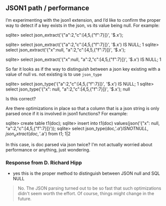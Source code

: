 ## JSON1 path / performance

I’m experimenting with the json1 extension, and I’d like to confirm the proper
way to detect if a key exists in the json, vs its value being null. For example:

  sqlite> select json_extract('{"a":2,"c":[4,5,{"f":7}]}', '$.x');

  sqlite> select json_extract('{"a":2,"c":[4,5,{"f":7}]}', '$.x') IS NULL;
  1
  sqlite> select json_extract('{"x":null, "a":2,"c":[4,5,{"f":7}]}', '$.x');

  sqlite> select json_extract('{"x":null, "a":2,"c":[4,5,{"f":7}]}', '$.x') IS NULL;
  1

So far it looks as if the way to distinguish between a json key existing with a
value of null vs. not existing is to use `json_type`

  sqlite> select json_type('{"a":2,"c":[4,5,{"f":7}]}', '$.x') IS NULL;
  1
  sqlite> select json_type('{"x": null, "a":2,"c":[4,5,{"f":7}]}', '$.x');
  null

Is this correct?

Are there optimizations in place so that a column that is a json string is only
parsed once if it is involved in json1 functions? For example:

  sqlite> create table t1(doc);
  sqlite> insert into t1(doc) values(json('{"x": null, "a":2,"c":[4,5,{"f":7}]}'));
  sqlite> select json_type(doc,'$.a') IS NOT NULL, json_extract(doc, '$.a') from t1;
  1|2

In this case, is doc parsed via json twice? I'm not actually worried about
performance or anything, just wondering.

### Response from D. Richard Hipp
* yes this is the proper method to distinguish between JSON null and SQL NULL

> No. The JSON parsing turned out to be so fast that such optimizations 
> didn't seem worth the effort. Of course, things might change in the 
> future.


